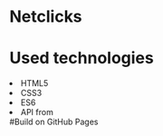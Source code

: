 # Netclicks
# Used technologies
<li>HTML5</li>
<li>CSS3</li>
<li>ES6</li>
<li>API from <https://www.themoviedb.org></li>
#Build on GitHub Pages
<https://whoisbroken.github.io/Netclicks>
